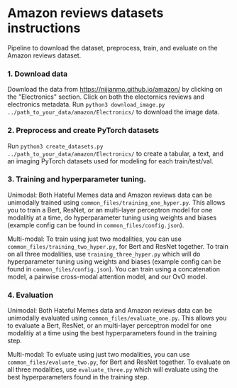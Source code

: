 # Amazon reviews datasets instructions
Pipeline to download the dataset, preprocess, train, and evaluate on the Amazon reviews dataset.

### 1. Download data

Download the data from https://nijianmo.github.io/amazon/ by clicking on the "Electronics" section. Click on both the electornics reviews and electronics metadata.
Run `python3 download_image.py ../path_to_your_data/amazon/Electronics/` to download the image data. 

### 2. Preprocess and create PyTorch datasets
Run `python3 create_datasets.py ../path_to_your_data/amazon/Electronics/` to create a tabular, a text, and an imaging PyTorch datasets used for modeling for each train/test/val. 

### 3. Training and hyperparameter tuning.

Unimodal:
Both Hateful Memes data and Amazon reviews data can be unimodally trained using `common_files/training_one_hyper.py`. This allows you to train a Bert, ResNet, or an multi-layer perceptron model for one modalitiy at a time, do hyperparameter tuning using weights and biases (example config can be found in `common_files/config.json`). 

Multi-modal:
To train using just two modalities, you can use `common_files/training_two_hyper.py`, for Bert and ResNet together. To train on all three modalities, use `training_three_hyper.py` which will do hyperparameter tuning using weights and biases (example config can be found in `common_files/config.json`). You can train using a concatenation model, a pairwise cross-modal attention model, and our OvO model. 

### 4. Evaluation

Unimodal:
Both Hateful Memes data and Amazon reviews data can be unimodally evaluated using `common_files/evaluate_one.py`. This allows you to evaluate a Bert, ResNet, or an multi-layer perceptron model for one modalitiy at a time using the best hyperparameters found in the training step. 

Multi-modal:
To evluate using just two modalities, you can use `common_files/evaluate_two.py`, for Bert and ResNet together. To evaluate on all three modalities, use `evaluate_three.py` which will evaluate using the best hyperparameters found in the training step. 




